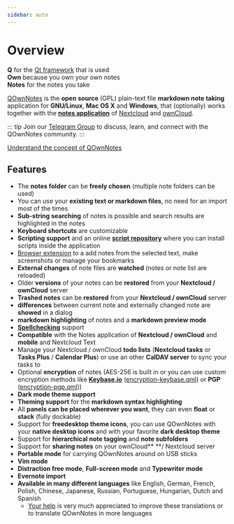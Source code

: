 ```yaml
---
sidebar: auto
---
```


# Overview

<template>
<v-carousel cycle show-arrows-on-hover>
  <v-carousel-item>
    <img src="screenshots/screenshot.png" alt="QOwnNotes screenshot" />
    <div class="sheet">
      Edit your notes with markdown highlighting, colored tags and subfolders
    </div>
  </v-carousel-item>
  <v-carousel-item>
    <img src="screenshots/screenshot-minimal.png" alt="Minimal view" />
    <div class="sheet">
      Minimal default user interface that can be stripped even more
    </div>
  </v-carousel-item>
  <v-carousel-item>
    <img src="screenshots/screenshot-vertical.png" alt="Vertical view" />
    <div class="sheet">
      View your notes in a vertical markdown view by moving the panels
    </div>
  </v-carousel-item>
  <v-carousel-item>
    <img src="screenshots/screenshot-portable-mode.png" alt="Portable mode" />
    <div class="sheet">
      Portable mode for USB sticks
    </div>
  </v-carousel-item>
</v-carousel>
</template>

<v-divider />

**Q** for the [Qt framework](https://www.qt.io/) that is used  
**Own** because you own your own notes  
**Notes** for the notes you take

<v-divider />

[QOwnNotes](https://www.qownnotes.org/) is the **open source** (GPL) plain-text file
**markdown note taking** application for **GNU/Linux**, **Mac OS X** and **Windows**, that
(optionally) works together with the [**notes application**](https://github.com/nextcloud/notes)
of [Nextcloud](https://nextcloud.com/) and [ownCloud](https://owncloud.org/).

::: tip
  Join our [Telegram Group](https://t.me/QOwnNotes) to discuss, learn, and connect with the QOwnNotes community.
:::

[Understand the concept of QOwnNotes](https://docs.qownnotes.org/en/latest/getting-started/concept)

## Features

- The **notes folder** can be **freely chosen** (multiple note folders can be used)
- You can use your **existing text or markdown files**, no need for an import most of the times
- **Sub-string searching** of notes is possible and search results are highlighted in the notes
- **Keyboard shortcuts** are customizable
- **Scripting support** and an online [**script repository**](https://github.com/qownnotes/scripts) where you can install scripts inside the application
- [Browser extension](https://docs.qownnotes.org/en/latest/getting-started/browser-extension/) to a add notes from the selected text, make screenshots or manage your bookmarks
- **External changes** of note files are **watched** (notes or note list are reloaded)
- Older **versions** of your notes can be **restored** from your **Nextcloud / ownCloud** server
- **Trashed notes** can be **restored** from your **Nextcloud / ownCloud** server
- **differences** between current note and externally changed note are **showed** in a dialog
- **markdown highlighting** of notes and a **markdown preview mode**
- [**Spellchecking**](https://docs.qownnotes.org/en/latest/editor/spellchecking/) support
- **Compatible** with the Notes application of **Nextcloud / ownCloud** and **mobile** and Nextcloud Text
- Manage your Nextcloud / ownCloud **todo lists** (**Nextcloud tasks** or **Tasks Plus** / **Calendar Plus**) or use an other **CalDAV server** to sync your tasks to
- Optional **encryption** of notes (AES-256 is built in or you can use custom encryption methods like **[Keybase.io](https://keybase.io/)** ([encryption-keybase.qml](https://github.com/pbek/QOwnNotes/blob/develop/doc/scripting/encryption-keybase.qml)) or **PGP** ([encryption-pgp.qml](https://github.com/pbek/QOwnNotes/blob/develop/doc/scripting/encryption-pgp.qml)))
- **Dark mode theme support**
- **Theming support** for the **markdown syntax highlighting**
- All **panels can be placed wherever you want**,  they can even **float** or **stack** (fully dockable)
- Support for **freedesktop theme icons**, you can use QOwnNotes with your **native desktop icons** and with your favorite **dark desktop theme**
- Support for **hierarchical note tagging** and **note subfolders**
- Support for **sharing notes** on your ownCloud** **/ Nextcloud server
- **Portable mode** for carrying QOwnNotes around on USB sticks
- **Vim mode**
- **Distraction free mode**, **Full-screen mode** and **Typewriter mode**
- **Evernote import**
- **Available in many different languages** like English, German, French, Polish, Chinese, Japanese, Russian, Portuguese, Hungarian, Dutch and Spanish
  - [Your help](https://docs.qownnotes.org/en/latest/contributing/translation/) is very much appreciated to improve these translations or to translate QOwnNotes in more languages

<style>
.sheet {
  position: absolute;
  bottom: 50px;
  background-color: rgba(0,0,0, 0.5);
  color: white;
  text-align: center;
  display: flex;
  align-items:center;
  justify-content:center;
  height: 50px;
  width: 100%;
}

.v-window__next {
  right: 0;
}

@media (max-width: 500px) {
  .v-carousel {
    height: 400px!important;
  }
}

@media (max-width: 350px) {
  .v-carousel {
    height: 250px!important;
  }
}

@media (max-width: 200px) {
  .v-carousel {
    height: 150px!important;
  }
}
</style>
